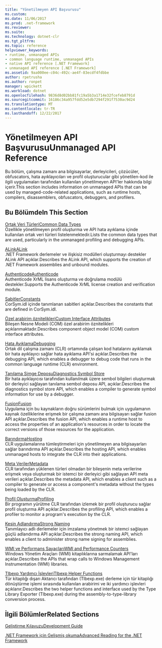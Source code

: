 ```yaml
---
title: "Yönetilmeyen API Başvurusu"
ms.custom: 
ms.date: 11/06/2017
ms.prod: .net-framework
ms.reviewer: 
ms.suite: 
ms.technology: dotnet-clr
ms.tgt_pltfrm: 
ms.topic: reference
helpviewer_keywords:
- runtime, unmanaged APIs
- common language runtime, unmanaged APIs
- native API reference [.NET Framework]
- unmanaged API reference [.NET Framework]
ms.assetid: 9aa000ee-c04c-492c-ae4f-83ecdf4fdbbe
author: rpetrusha
ms.author: ronpet
manager: wpickett
ms.workload: dotnet
ms.openlocfilehash: 9836d8d02bb81fc19a5b3a1714e32fcefeb8791d
ms.sourcegitcommit: 16186c34a957fdd52e5db7294f291f7530ac9d24
ms.translationtype: MT
ms.contentlocale: tr-TR
ms.lasthandoff: 12/22/2017
---
```

# <a name="unmanaged-api-reference"></a><span data-ttu-id="04e45-102">Yönetilmeyen API Başvurusu</span><span class="sxs-lookup"><span data-stu-id="04e45-102">Unmanaged API Reference</span></span>
<span data-ttu-id="04e45-103">Bu bölüm, çalışma zamanı ana bilgisayarlar, derleyicileri, çözücüler, obfuscators, hata ayıklayıcıları ve profil oluşturucular gibi yönetilen-kod ile ilgili uygulamaları tarafından kullanılan yönetilmeyen API'ler hakkında bilgi içerir.</span><span class="sxs-lookup"><span data-stu-id="04e45-103">This section includes information on unmanaged APIs that can be used by managed-code-related applications, such as runtime hosts, compilers, disassemblers, obfuscators, debuggers, and profilers.</span></span>  
  
## <a name="in-this-section"></a><span data-ttu-id="04e45-104">Bu Bölümde</span><span class="sxs-lookup"><span data-stu-id="04e45-104">In This Section</span></span>  
 [<span data-ttu-id="04e45-105">Ortak Veri Türleri</span><span class="sxs-lookup"><span data-stu-id="04e45-105">Common Data Types</span></span>](../../../docs/framework/unmanaged-api/common-data-types-unmanaged-api-reference.md)  
 <span data-ttu-id="04e45-106">Özellikle yönetilmeyen profil oluşturma ve API hata ayıklama içinde kullanılan ortak veri türleri listelenmektedir.</span><span class="sxs-lookup"><span data-stu-id="04e45-106">Lists the common data types that are used, particularly in the unmanaged profiling and debugging APIs.</span></span>  
  
 [<span data-ttu-id="04e45-107">ALink</span><span class="sxs-lookup"><span data-stu-id="04e45-107">ALink</span></span>](../../../docs/framework/unmanaged-api/alink/index.md)  
 <span data-ttu-id="04e45-108">.NET Framework derlemeler ve ilişkisiz modülleri oluşturmayı destekler ALink API açıklar.</span><span class="sxs-lookup"><span data-stu-id="04e45-108">Describes the ALink API, which supports the creation of .NET Framework assemblies and unbound modules.</span></span>  
  
 [<span data-ttu-id="04e45-109">Authenticode</span><span class="sxs-lookup"><span data-stu-id="04e45-109">Authenticode</span></span>](../../../docs/framework/unmanaged-api/authenticode/index.md)  
 <span data-ttu-id="04e45-110">Authenticode XrML lisans oluşturma ve doğrulama modülü destekler.</span><span class="sxs-lookup"><span data-stu-id="04e45-110">Supports the Authenticode XrML license creation and verification module.</span></span>  
  
 [<span data-ttu-id="04e45-111">Sabitler</span><span class="sxs-lookup"><span data-stu-id="04e45-111">Constants</span></span>](../../../docs/framework/unmanaged-api/constants-unmanaged-api-reference.md)  
 <span data-ttu-id="04e45-112">CorSym.idl içinde tanımlanan sabitleri açıklar.</span><span class="sxs-lookup"><span data-stu-id="04e45-112">Describes the constants that are defined in CorSym.idl.</span></span>  
  
 [<span data-ttu-id="04e45-113">Özel arabirim öznitelikleri</span><span class="sxs-lookup"><span data-stu-id="04e45-113">Custom Interface Attributes</span></span>](http://msdn.microsoft.com/en-us/940952f9-46ad-4a1a-920f-118dc0bdcd9f)  
 <span data-ttu-id="04e45-114">Bileşen Nesne Modeli (COM) özel arabirim öznitelikleri açıklanmaktadır.</span><span class="sxs-lookup"><span data-stu-id="04e45-114">Describes component object model (COM) custom interface attributes.</span></span>  
  
 [<span data-ttu-id="04e45-115">Hata Ayıklama</span><span class="sxs-lookup"><span data-stu-id="04e45-115">Debugging</span></span>](../../../docs/framework/unmanaged-api/debugging/index.md)  
 <span data-ttu-id="04e45-116">Ortak dil çalışma zamanı (CLR) ortamında çalışan kod hatalarını ayıklamak bir hata ayıklayıcı sağlar hata ayıklama API'si açıklar.</span><span class="sxs-lookup"><span data-stu-id="04e45-116">Describes the debugging API, which enables a debugger to debug code that runs in the common language runtime (CLR) environment.</span></span>  
  
 [<span data-ttu-id="04e45-117">Tanılama Simge Deposu</span><span class="sxs-lookup"><span data-stu-id="04e45-117">Diagnostics Symbol Store</span></span>](../../../docs/framework/unmanaged-api/diagnostics/index.md)  
 <span data-ttu-id="04e45-118">Bir hata ayıklayıcısı tarafından kullanılmak üzere sembol bilgileri oluşturmak bir derleyici sağlayan tanılama sembol deposu API, açıklar.</span><span class="sxs-lookup"><span data-stu-id="04e45-118">Describes the diagnostics symbol store API, which enables a compiler to generate symbol information for use by a debugger.</span></span>  
  
 [<span data-ttu-id="04e45-119">Fusion</span><span class="sxs-lookup"><span data-stu-id="04e45-119">Fusion</span></span>](../../../docs/framework/unmanaged-api/fusion/index.md)  
 <span data-ttu-id="04e45-120">Uygulama için bu kaynakların doğru sürümlerini bulmak için uygulamanın kaynak özelliklerine erişmek bir çalışma zamanı ana bilgisayarı sağlar fusion API açıklar.</span><span class="sxs-lookup"><span data-stu-id="04e45-120">Describes the fusion API, which enables a runtime host to access the properties of an application's resources in order to locate the correct versions of those resources for the application.</span></span>  
  
 [<span data-ttu-id="04e45-121">Barındırma</span><span class="sxs-lookup"><span data-stu-id="04e45-121">Hosting</span></span>](../../../docs/framework/unmanaged-api/hosting/index.md)  
 <span data-ttu-id="04e45-122">CLR uygulamalarına tümleştirmeleri için yönetilmeyen ana bilgisayarları sağlar barındırma API açıklar.</span><span class="sxs-lookup"><span data-stu-id="04e45-122">Describes the hosting API, which enables unmanaged hosts to integrate the CLR into their applications.</span></span>  
  
 [<span data-ttu-id="04e45-123">Meta Veriler</span><span class="sxs-lookup"><span data-stu-id="04e45-123">Metadata</span></span>](../../../docs/framework/unmanaged-api/metadata/index.md)  
 <span data-ttu-id="04e45-124">CLR tarafından yüklenen türleri olmadan bir bileşenin meta verilerine erişmek veya oluşturmak bir istemci bir derleyici gibi sağlayan API meta verileri açıklar.</span><span class="sxs-lookup"><span data-stu-id="04e45-124">Describes the metadata API, which enables a client such as a compiler to generate or access a component's metadata without the types being loaded by the CLR.</span></span>  
  
 [<span data-ttu-id="04e45-125">Profil Oluşturma</span><span class="sxs-lookup"><span data-stu-id="04e45-125">Profiling</span></span>](../../../docs/framework/unmanaged-api/profiling/index.md)  
 <span data-ttu-id="04e45-126">Bir programın yürütme CLR tarafından izlemek bir profil oluşturucu sağlar profil oluşturma API açıklar.</span><span class="sxs-lookup"><span data-stu-id="04e45-126">Describes the profiling API, which enables a profiler to monitor a program's execution by the CLR.</span></span>  
  
 [<span data-ttu-id="04e45-127">Kesin Adlandırma</span><span class="sxs-lookup"><span data-stu-id="04e45-127">Strong Naming</span></span>](../../../docs/framework/unmanaged-api/strong-naming/index.md)  
 <span data-ttu-id="04e45-128">Tanımlayıcı adlı derlemeler için imzalama yönetmek bir istemci sağlayan güçlü adlandırma API açıklar.</span><span class="sxs-lookup"><span data-stu-id="04e45-128">Describes the strong naming API, which enables a client to administer strong name signing for assemblies.</span></span>  

 [<span data-ttu-id="04e45-129">WMI ve Performans Sayaçları</span><span class="sxs-lookup"><span data-stu-id="04e45-129">WMI and Performance Counters</span></span>](wmi/index.md)  
 <span data-ttu-id="04e45-130">Windows Yönetim Araçları (WMI) kitaplıklarına sarmalamak API'ları açıklar.</span><span class="sxs-lookup"><span data-stu-id="04e45-130">Describes the APIs that wrap calls to Windows Management Instrumentation (WMI) libraries.</span></span>
  
 [<span data-ttu-id="04e45-131">Tlbexp Yardımcı İşlevleri</span><span class="sxs-lookup"><span data-stu-id="04e45-131">Tlbexp Helper Functions</span></span>](../../../docs/framework/unmanaged-api/tlbexp/index.md)  
 <span data-ttu-id="04e45-132">Tür kitaplığı dışarı Aktarıcı tarafından (Tlbexp.exe) derleme için tür kitaplığı dönüştürme işlemi sırasında kullanılan arabirimi ve iki yardımcı işlevleri açıklanır.</span><span class="sxs-lookup"><span data-stu-id="04e45-132">Describes the two helper functions and interface used by the Type Library Exporter (Tlbexp.exe) during the assembly-to-type-library conversion process.</span></span>  
  
## <a name="related-sections"></a><span data-ttu-id="04e45-133">İlgili Bölümler</span><span class="sxs-lookup"><span data-stu-id="04e45-133">Related Sections</span></span>  
 [<span data-ttu-id="04e45-134">Geliştirme Kılavuzu</span><span class="sxs-lookup"><span data-stu-id="04e45-134">Development Guide</span></span>](../../../docs/framework/development-guide.md)  
  
 [<span data-ttu-id="04e45-135">.NET Framework için Gelişmiş okuma</span><span class="sxs-lookup"><span data-stu-id="04e45-135">Advanced Reading for the .NET Framework</span></span>](http://msdn.microsoft.com/en-us/faae8083-fecb-4514-b133-b0a5a32a7c3c)
